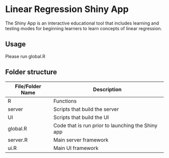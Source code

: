 
<!-- README.md is generated from README.Rmd. Please edit that file -->

# Linear Regression Shiny App

<!-- badges: start -->
<!-- badges: end -->

The Shiny App is an interactive educational tool that includes learning
and testing modes for beginning learners to learn concepts of linear
regression.

## Usage

Please run global.R

## Folder structure

| File/Folder Name | Description                                       |
|------------------|---------------------------------------------------|
| R                | Functions                                         |
| server           | Scripts that build the server                     |
| UI               | Scripts that build the UI                         |
| global.R         | Code that is run prior to launching the Shiny app |
| server.R         | Main server framework                             |
| ui.R             | Main UI framework                                 |
